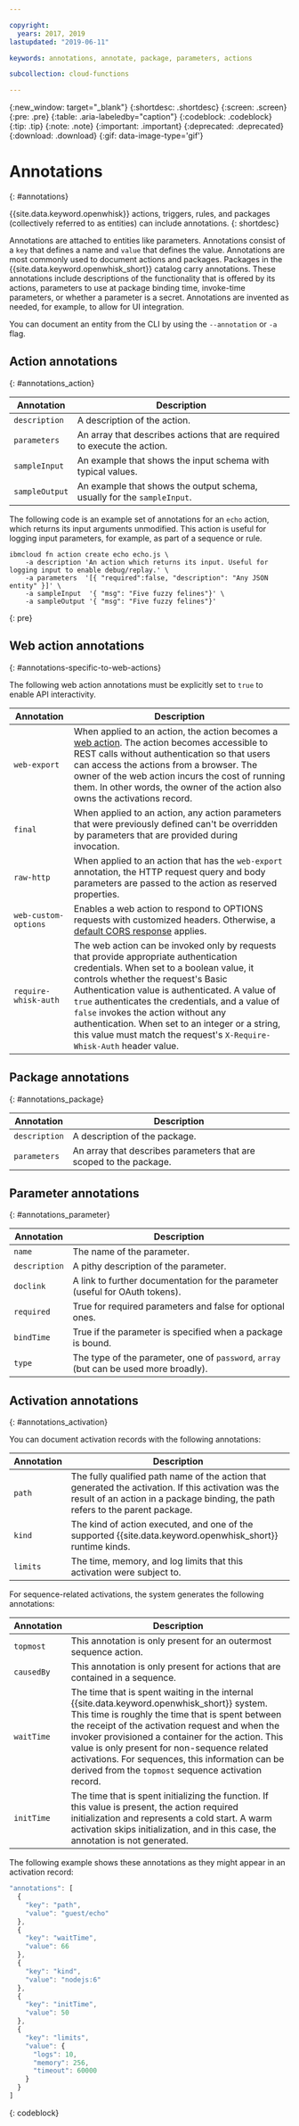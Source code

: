 ```yaml
---

copyright:
  years: 2017, 2019
lastupdated: "2019-06-11"

keywords: annotations, annotate, package, parameters, actions

subcollection: cloud-functions

---
```


{:new_window: target="_blank"}
{:shortdesc: .shortdesc}
{:screen: .screen}
{:pre: .pre}
{:table: .aria-labeledby="caption"}
{:codeblock: .codeblock}
{:tip: .tip}
{:note: .note}
{:important: .important}
{:deprecated: .deprecated}
{:download: .download}
{:gif: data-image-type='gif'}


# Annotations
{: #annotations}

{{site.data.keyword.openwhisk}} actions, triggers, rules, and packages (collectively referred to as entities) can include annotations.
{: shortdesc}

Annotations are attached to entities like parameters. Annotations consist of a `key` that defines a name and `value` that defines the value. Annotations are most commonly used to document actions and packages. Packages in the {{site.data.keyword.openwhisk_short}} catalog carry annotations. These annotations include descriptions of the functionality that is offered by its actions, parameters to use at package binding time, invoke-time parameters, or whether a parameter is a secret. Annotations are invented as needed, for example, to allow for UI integration.

You can document an entity from the CLI by using the `--annotation` or `-a` flag.

## Action annotations
{: #annotations_action}

| Annotation | Description |
| --- | --- |
| `description` | A description of the action. |
| `parameters` | An array that describes actions that are required to execute the action. |
| `sampleInput` | An example that shows the input schema with typical values. |
| `sampleOutput` | An example that shows the output schema, usually for the `sampleInput`. |



The following code is an example set of annotations for an `echo` action, which returns its input arguments unmodified. This action is useful for logging input parameters, for example, as part of a sequence or rule.

```
ibmcloud fn action create echo echo.js \
    -a description 'An action which returns its input. Useful for logging input to enable debug/replay.' \
    -a parameters  '[{ "required":false, "description": "Any JSON entity" }]' \
    -a sampleInput  '{ "msg": "Five fuzzy felines"}' \
    -a sampleOutput '{ "msg": "Five fuzzy felines"}'
```
{: pre}

## Web action annotations
{: #annotations-specific-to-web-actions}

The following web action annotations must be explicitly set to `true` to enable API interactivity.

| Annotation | Description |
| --- | --- | 
| `web-export` | When applied to an action, the action becomes a [web action](/docs/openwhisk?topic=cloud-functions-actions_web). The action becomes accessible to REST calls without authentication so that users can access the actions from a browser. The owner of the web action incurs the cost of running them. In other words, the owner of the action also owns the activations record. |
| `final` | When applied to an action, any action parameters that were previously defined can't be overridden by parameters that are provided during invocation. |
| `raw-http` | When applied to an action that has the `web-export` annotation, the HTTP request query and body parameters are passed to the action as reserved properties. |
| `web-custom-options` | Enables a web action to respond to OPTIONS requests with customized headers. Otherwise, a [default CORS response](/docs/openwhisk?topic=cloud-functions-actions_web#actions_web_options) applies. |
| `require-whisk-auth` | The web action can be invoked only by requests that provide appropriate authentication credentials. When set to a boolean value, it controls whether the request's Basic Authentication value is authenticated. A value of `true` authenticates the credentials, and a value of `false` invokes the action without any authentication. When set to an integer or a string, this value must match the request's `X-Require-Whisk-Auth` header value. |

## Package annotations
{: #annotations_package}

| Annotation | Description |
| --- | --- |
| `description` | A description of the package. |
| `parameters` | An array that describes parameters that are scoped to the package. |

## Parameter annotations
{: #annotations_parameter}

| Annotation | Description |
| --- | --- |
| `name` | The name of the parameter. |
| `description` | A pithy description of the parameter. |
| `doclink` | A link to further documentation for the parameter (useful for OAuth tokens). |
| `required` | True for required parameters and false for optional ones. |
| `bindTime` | True if the parameter is specified when a package is bound. |
| `type` | The type of the parameter, one of `password`, `array` (but can be used more broadly). |

## Activation annotations
{: #annotations_activation}

You can document activation records with the following annotations:

| Annotation | Description |
| --- | --- |
| `path` | The fully qualified path name of the action that generated the activation. If this activation was the result of an action in a package binding, the path refers to the parent package. |
| `kind` | The kind of action executed, and one of the supported {{site.data.keyword.openwhisk_short}} runtime kinds. |
| `limits` | The time, memory, and log limits that this activation were subject to. |

For sequence-related activations, the system generates the following annotations:

| Annotation | Description |
| --- | --- |
| `topmost` | This annotation is only present for an outermost sequence action. |
| `causedBy` | This annotation is only present for actions that are contained in a sequence. |
| `waitTime` | The time that is spent waiting in the internal {{site.data.keyword.openwhisk_short}} system. This time is roughly the time that is spent between the receipt of the activation request and when the invoker provisioned a container for the action. This value is only present for non-sequence related activations. For sequences, this information can be derived from the `topmost` sequence activation record. |
| `initTime` | The time that is spent initializing the function. If this value is present, the action required initialization and represents a cold start. A warm activation skips initialization, and in this case, the annotation is not generated. |

The following example shows these annotations as they might appear in an activation record:

```javascript
"annotations": [
  {
    "key": "path",
    "value": "guest/echo"
  },
  {
    "key": "waitTime",
    "value": 66
  },
  {
    "key": "kind",
    "value": "nodejs:6"
  },
  {
    "key": "initTime",
    "value": 50
  },
  {
    "key": "limits",
    "value": {
      "logs": 10,
      "memory": 256,
      "timeout": 60000
    }
  }
]
```
{: codeblock}

